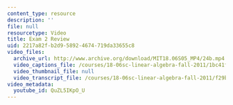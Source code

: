 ```yaml
---
content_type: resource
description: ''
file: null
resourcetype: Video
title: Exam 2 Review
uid: 2217a82f-b2d9-5892-4674-719da33655c8
video_files:
  archive_url: http://www.archive.org/download/MIT18.06S05_MP4/24b.mp4
  video_captions_file: /courses/18-06sc-linear-algebra-fall-2011/1bc41f3d94d95df3b6fb9f897e54be39_QuZL5IKpO_U.vtt
  video_thumbnail_file: null
  video_transcript_file: /courses/18-06sc-linear-algebra-fall-2011/f29ba440690bf171f209c6fd9ba253d6_QuZL5IKpO_U.pdf
video_metadata:
  youtube_id: QuZL5IKpO_U
---
```

